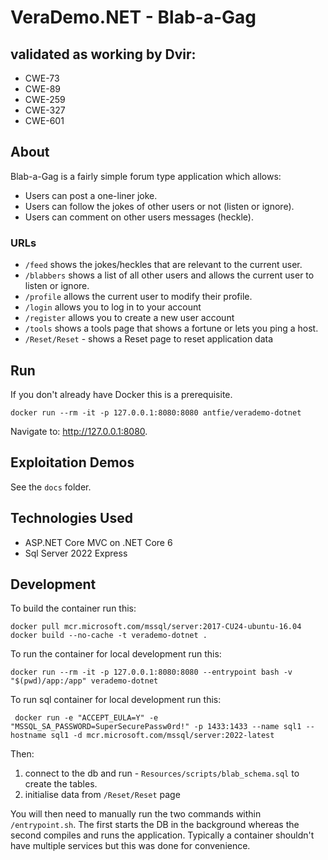 # VeraDemo.NET - Blab-a-Gag

## validated as working by Dvir:
* CWE-73
* CWE-89
* CWE-259
* CWE-327
* CWE-601


## About

Blab-a-Gag is a fairly simple forum type application which allows:
* Users can post a one-liner joke.
* Users can follow the jokes of other users or not (listen or ignore).
* Users can comment on other users messages (heckle).

### URLs

* `/feed` shows the jokes/heckles that are relevant to the current user.
* `/blabbers` shows a list of all other users and allows the current user to listen or ignore.
* `/profile` allows the current user to modify their profile.
* `/login` allows you to log in to your account
* `/register` allows you to create a new user account
* `/tools` shows a tools page that shows a fortune or lets you ping a host. 
* `/Reset/Reset` - shows a Reset page to reset application data

## Run

If you don't already have Docker this is a prerequisite.

```
docker run --rm -it -p 127.0.0.1:8080:8080 antfie/verademo-dotnet
```

Navigate to: http://127.0.0.1:8080.

## Exploitation Demos

See the `docs` folder.

## Technologies Used

* ASP.NET Core MVC on .NET Core 6
* Sql Server 2022 Express

## Development

To build the container run this:
```
docker pull mcr.microsoft.com/mssql/server:2017-CU24-ubuntu-16.04
docker build --no-cache -t verademo-dotnet .
```

To run the container for local development run this:
```
docker run --rm -it -p 127.0.0.1:8080:8080 --entrypoint bash -v "$(pwd)/app:/app" verademo-dotnet
```

To run sql container for local development run this:
```
 docker run -e "ACCEPT_EULA=Y" -e "MSSQL_SA_PASSWORD=SuperSecurePassw0rd!" -p 1433:1433 --name sql1 --hostname sql1 -d mcr.microsoft.com/mssql/server:2022-latest
```

Then:
1. connect to the db and run - `Resources/scripts/blab_schema.sql` to create the tables. 
1. initialise data from `/Reset/Reset` page

You will then need to manually run the two commands within `/entrypoint.sh`. The first starts the DB in the background whereas the second compiles and runs the application. Typically a container shouldn't have multiple services but this was done for convenience.